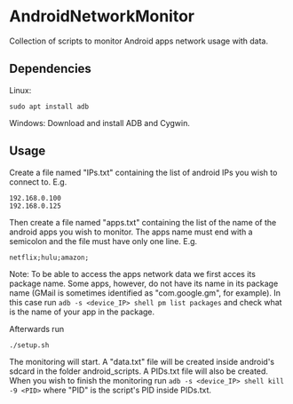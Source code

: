 # AndroidNetworkMonitor
Collection of scripts to monitor Android apps network usage with data.

## Dependencies
Linux:
```
sudo apt install adb
```

Windows:
Download and install ADB and Cygwin.

## Usage
Create a file named "IPs.txt" containing the list of android IPs you wish to connect to.
E.g.
```
192.168.0.100
192.168.0.125
```

Then create a file named "apps.txt" containing the list of the name of the android apps you wish to monitor.
The apps name must end with a semicolon and the file must have only one line.
E.g.
```
netflix;hulu;amazon;
```

Note: To be able to access the apps network data we first acces its package name. Some apps, however, do not have its name in its package name (GMail is sometimes identified as "com.google.gm", for example). In this case run `adb -s <device_IP> shell pm list packages` and check what is the name of your app in the package.

Afterwards run 
```
./setup.sh
```
The monitoring will start. A "data.txt" file will be created inside android's sdcard in the folder 
android_scripts. A PIDs.txt file will also be created. When you wish to finish the monitoring
run `adb -s <device_IP> shell kill -9 <PID>` where "PID" is the script's PID inside PIDs.txt.